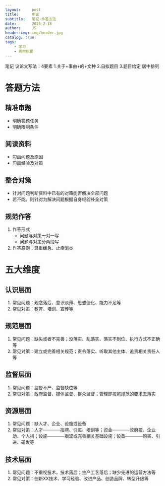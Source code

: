 ```yaml
---
layout:     post
title:      申论
subtitle:   笔记-作答方法
date:       2025-2-18
author:     JS
header-img: img/header.jpg
catalog: true
tags:
    - 学习
    - 素材积累
---
```


笔记
议论文写法：4要素
1.关于+事由+的+文种
2.自拟题目
3.题目给定
居中排列


# 答题方法
## 精准审题
- 明确答题任务
- 明确限制条件
## 阅读资料
- 勾画问题及原因
- 勾画经验及对策
## 整合对策
- 针对问题判断资料中已有的对策能否解决全部问题
- 若不能。则针对为解决问题根据自身经验补全对策
## 规范作答
1. 作答形式
    - 问题与对策一对一写
    - 问题与对策分两段写
2. 作答原则：轻重缓急、止痒消炎
# 五大维度
## 认识层面
1. 常见问题：观念落后、意识淡薄、思想僵化、能力不足等
2. 常见对策：教育、培训、宣传等
## 规范层面
1. 常见问题：缺失或者不完善；没落实、乱落实、落实不到位、执行方式不正确等
2. 常见对策：建立或完善相关规范；责令落实、听取其他主体、追责相关责任人等
## 监督层面
1. 常见问题：监督不严、监督缺位等
2. 常见对策：政府监督、媒体监督、群众监督；管理即按照规范的要求去落实
## 资源层面
1. 常见问题：缺人才、企业、设施或设备
2. 常见对策：人才————招聘、引进、培训等；资金————政府投、企业助、个人捐；设施————艰涩或完善相关基础设施；设备————购买、引进、研发等
## 技术层面
1. 常见问题：不重视技术，技术落后；生产工艺落后；缺少先进的运营方法等
2. 常见对策：创新XX技术、学习经验、改进产品、创造品牌、转型升级等